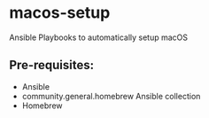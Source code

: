 # macos-setup
Ansible Playbooks to automatically setup macOS

## Pre-requisites:
- Ansible
- community.general.homebrew Ansible collection
- Homebrew
